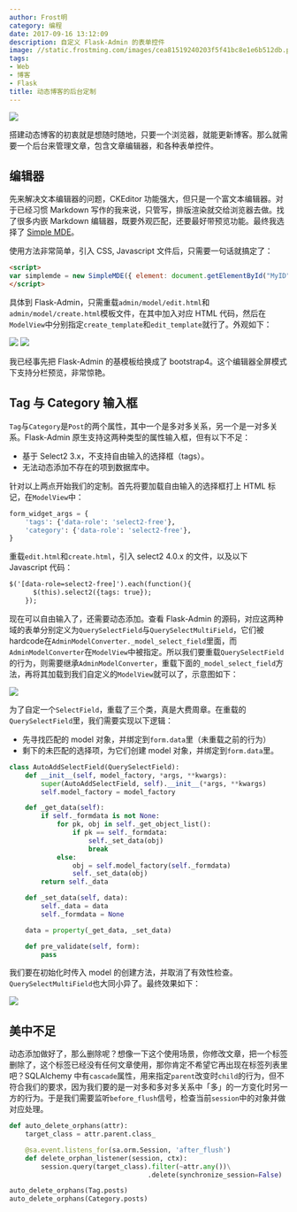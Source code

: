 ```yaml
---
author: Frost明
category: 编程
date: 2017-09-16 13:12:09
description: 自定义 Flask-Admin 的表单控件
image: //static.frostming.com/images/cea81519240203f5f41bc8e1e6b512db.png
tags:
- Web
- 博客
- Flask
title: 动态博客的后台定制
---
```


[![](https://badge.juejin.im/entry/59bfd19a5188256c4b72456a/likes.svg?style=flat)](https://juejin.im/entry/59bfd19a5188256c4b72456a/detail)

搭建动态博客的初衷就是想随时随地，只要一个浏览器，就能更新博客。那么就需要一个后台来管理文章，包含文章编辑器，和各种表单控件。

## 编辑器

先来解决文本编辑器的问题，CKEditor 功能强大，但只是一个富文本编辑器。对于已经习惯 Markdown 写作的我来说，只管写，排版渲染就交给浏览器去做。找了很多内嵌 Markdown 编辑器，既要外观匹配，还要最好带预览功能。最终我选择了 [Simple MDE](https://simplemde.com/)。

使用方法非常简单，引入 CSS, Javascript 文件后，只需要一句话就搞定了：

```html
<script>
var simplemde = new SimpleMDE({ element: document.getElementById("MyID") });
</script>
```

具体到 Flask-Admin，只需重载`admin/model/edit.html`和`admin/model/create.html`模板文件，在其中加入对应 HTML 代码，然后在`ModelView`中分别指定`create_template`和`edit_template`就行了。外观如下：

![](//static.frostming.com/images/f6aca0a2dcd505bec32431b8def9980c.png) ![](//static.frostming.com/images/1e68d9b76e35928fcf4e833ecd3e7786.png)

我已经事先把 Flask-Admin 的基模板给换成了 bootstrap4。这个编辑器全屏模式下支持分栏预览，非常惊艳。

## Tag 与 Category 输入框

`Tag`与`Category`是`Post`的两个属性，其中一个是多对多关系，另一个是一对多关系。Flask-Admin 原生支持这两种类型的属性输入框，但有以下不足：

- 基于 Select2 3.x，不支持自由输入的选择框（tags）。
- 无法动态添加不存在的项到数据库中。

针对以上两点开始我们的定制。首先将要加载自由输入的选择框打上 HTML 标记，在`ModelView`中：

```python
form_widget_args = {
    'tags': {'data-role': 'select2-free'},
    'category': {'data-role': 'select2-free'},
}
```

重载`edit.html`和`create.html`，引入 select2 4.0.x 的文件，以及以下 Javascript 代码：

```html
$('[data-role=select2-free]').each(function(){
      $(this).select2({tags: true});
    });
```

现在可以自由输入了，还需要动态添加。查看 Flask-Admin 的源码，对应这两种域的表单分别定义为`QuerySelectField`与`QuerySelectMultiField`，它们被 hardcode在`AdminModelConverter._model_select_field`里面，而`AdminModelConverter`在`ModelView`中被指定。所以我们要重载`QuerySelectField`的行为，则需要继承`AdminModelConverter`，重载下面的`_model_select_field`方法，再将其加载到我们自定义的`ModelView`就可以了，示意图如下：

![](//static.frostming.com/images/d82620114808d9527afacfda0d2e3b17.png)

为了自定一个`SelectField`，重载了三个类，真是大费周章。在重载的`QuerySelectField`里，我们需要实现以下逻辑：

- 先寻找匹配的 model 对象，并绑定到`form.data`里（未重载之前的行为）
- 剩下的未匹配的选择项，为它们创建 model 对象，并绑定到`form.data`里。

```python
class AutoAddSelectField(QuerySelectField):
    def __init__(self, model_factory, *args, **kwargs):
        super(AutoAddSelectField, self).__init__(*args, **kwargs)
        self.model_factory = model_factory

    def _get_data(self):
        if self._formdata is not None:
            for pk, obj in self._get_object_list():
                if pk == self._formdata:
                    self._set_data(obj)
                    break
            else:
                obj = self.model_factory(self._formdata)
                self._set_data(obj)
        return self._data

    def _set_data(self, data):
        self._data = data
        self._formdata = None

    data = property(_get_data, _set_data)

    def pre_validate(self, form):
        pass
```
我们要在初始化时传入 model 的创建方法，并取消了有效性检查。`QuerySelectMultiField`也大同小异了。最终效果如下：

![](//static.frostming.com/images/Untitled.gif)

## 美中不足

动态添加做好了，那么删除呢？想像一下这个使用场景，你修改文章，把一个标签删除了，这个标签已经没有任何文章使用，那你肯定不希望它再出现在标签列表里吧？SQLAlchemy 中有`cascade`属性，用来指定`parent`改变时`child`的行为，但不符合我们的要求，因为我们要的是一对多和多对多关系中「多」的一方变化时另一方的行为。于是我们需要监听`before_flush`信号，检查当前`session`中的对象并做对应处理。

```python
def auto_delete_orphans(attr):
    target_class = attr.parent.class_

    @sa.event.listens_for(sa.orm.Session, 'after_flush')
    def delete_orphan_listener(session, ctx):
        session.query(target_class).filter(~attr.any())\
                                   .delete(synchronize_session=False)

auto_delete_orphans(Tag.posts)
auto_delete_orphans(Category.posts)
```
